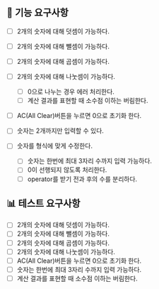 ## 🎯 기능 요구사항
- [ ] 2개의 숫자에 대해 덧셈이 가능하다.
- [ ] 2개의 숫자에 대해 뺄셈이 가능하다.
- [ ] 2개의 숫자에 대해 곱셈이 가능하다.
- [ ] 2개의 숫자에 대해 나눗셈이 가능하다.
  - [ ] 0으로 나누는 경우 에러 처리한다.
  - [ ] 계산 결과를 표현할 때 소수점 이하는 버림한다.

- [ ] AC(All Clear)버튼을 누르면 0으로 초기화 한다.

- [ ] 숫자는 2개까지만 입력할 수 있다.

- [ ] 숫자를 형식에 맞게 수정한다.
  - [ ] 숫자는 한번에 최대 3자리 수까지 입력 가능하다.
  - [ ] 0이 선행되지 않도록 처리한다.
  - [ ] operator를 받기 전과 후의 수를 분리하다.

## 📊 테스트 요구사항
- [ ] 2개의 숫자에 대해 덧셈이 가능하다.
- [ ] 2개의 숫자에 대해 뺄셈이 가능하다.
- [ ] 2개의 숫자에 대해 곱셈이 가능하다.
- [ ] 2개의 숫자에 대해 나눗셈이 가능하다.
- [ ] AC(All Clear)버튼을 누르면 0으로 초기화 한다.
- [ ] 숫자는 한번에 최대 3자리 수까지 입력 가능하다.
- [ ] 계산 결과를 표현할 때 소수점 이하는 버림한다.